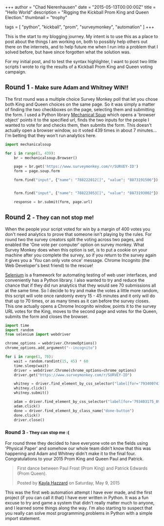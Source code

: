 +++
author = "Chad Nierenhausen"
date = "2015-05-13T00:00:00Z"
title = "Hello World"
description = "Rigging the Kickball Prom King and Queen Election."
thumbnail = "trophy"

tags = [ "python", "kickball", "prom", "surveymonkey", "automation" ]
+++

This is the start to my blogging journey. My intent is to use this as a place to post about the things I am working on, both to possibly help others out there on the internets, and to help future me when I run into a problem that I solved before, but have since forgotten what the solution was.

For my initial post, and to test the syntax highlighter, I want to post two little scripts I wrote to rig the results of a Kickball Prom King and Queen voting campaign.

## Round 1 <small>- Make sure Adam and Whitney WIN!!</small>

The first round was a multiple choice Survey Monkey poll that let you chose both King and Queen choices on the same page. So it was simply a matter of finding the two checkboxes on the page, selecting them and submitting the form. I used a Python library [Mechanical Soup][ms] which opens a 'browser object' points it to the specified url, finds the two inputs for the people I wanted to vote for and checks them, then submits the form. This doesn't actually open a browser window, so it voted 439 times in about 7 minutes\.\.\. I'm betting that they won't run analytics here.

~~~ py
import mechanicalsoup

for i in range(1, 439):
    br = mechanicalsoup.Browser()

    page = br.get('https://www.surveymonkey.com/r/SURVEY-ID')
    form = page.soup.form

    form.find("input", {"name": "788222012[]", "value": "8873191506"})['checked'] = "checked"


    form.find("input", {"name": "788223053[]", "value": "8873193002"})['checked'] = "checked"

    response = br.submit(form, page.url)
~~~


## Round 2 <small>- They can not stop me!</small>

When the people your script voted for win by a margin of 400 votes you don't need analytics to prove that someone isn't playing by the rules. For round two the survey creators split the voting across two pages, and enabled the 'One vote per computer' option on survey monkey. What Survey Monkey does when this option is set, is to put a cookie on your machine after you complete the survey, so if you return to the survey again it gives you a 'You can only vote once' message. Chrome Incognito (the Web Developer's best friend) to the rescue!

[Selenium][se] is a framework for automating testing of web user interfaces, and conveniently has a Python library. I also wanted to try and reduce the chance that if they did run analytics that they would see 70 submissions all at the same time. So I decide to try and make the votes a little more random, this script will vote once randomly every 15 - 45 minutes and it only will do that up to 70 times, or as many times as it can before the survey closes. This one actually opens a Chrome Incognito window, points it to the survey URL votes for the King, moves to the second page and votes for the Queen, submits the form and closes the browser.

~~~ py
import time
import random
from selenium import webdriver

chrome_options = webdriver.ChromeOptions()
chrome_options.add_argument("--incognito")

for i in range(1, 70):
    wait = random.randint(15, 45) * 60
    time.sleep(wait)
    driver = webdriver.Chrome(chrome_options=chrome_options)
    driver.get("https://www.surveymonkey.com/r/SURVEY-ID")

    whitney = driver.find_element_by_css_selector("label[for='793400743_8907718403']")
    whitney.click()
    whitney.submit()

    adam = driver.find_element_by_css_selector("label[for='793403175_8907737022']")
    adam.click()
    done = driver.find_element_by_class_name("done-button")
    done.click()
    driver.close()
~~~

### Round 3 <small>- They can stop me :\(</small>

For round three they decided to have everyone vote on the fields using 'Physical Paper' and somehow our whole team didn't know that this was happening and Adam and Whitney didn't make it to the final four. Congratulations to your 2015 Prom King and Queen Paul and Patrick.

<div id="fb-root" markdown="0"></div><script>(function(d, s, id) {  var js, fjs = d.getElementsByTagName(s)[0];  if (d.getElementById(id)) return;  js = d.createElement(s); js.id = id;  js.src = "//connect.facebook.net/en_US/sdk.js#xfbml=1&version=v2.3";  fjs.parentNode.insertBefore(js, fjs);}(document, 'script', 'facebook-jssdk'));</script><div class="fb-video" data-allowfullscreen="true" data-href="/kaylahazzard12/videos/vb.712569687/10153780970324688/?type=1"><div class="fb-xfbml-parse-ignore"><blockquote cite="/kaylahazzard12/videos/10153780970324688/"><a href="/kaylahazzard12/videos/10153780970324688/"></a><p>First dance between Paul Frost (Prom King) and Patrick Edwards (Prom Queen).</p>Posted by <a href="https://www.facebook.com/kaylahazzard12">Kayla Hazzard</a> on Saturday, May 9, 2015</blockquote></div></div>

This was the first web automation attempt I have ever made, and the first project (if you can call it that) I have ever written in Python. It was a fun excuse to try and game a system that didn't really matter much to anyone, and I learned some things along the way. I'm also starting to suspect that you really can solve most programming problems in Python with a simple import statement.

[ms]: https://github.com/hickford/MechanicalSoup
[se]: https://selenium-python.readthedocs.org/
